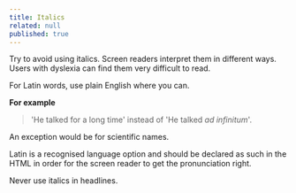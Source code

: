 ```yaml
---
title: Italics
related: null
published: true
---
```


Try to avoid using italics. Screen readers interpret them in different ways. Users with dyslexia can find them very difficult to read.

For Latin words, use plain English where you can.

**For example**

> 'He talked for a long time' instead of 'He talked _ad infinitum_'.

An exception would be for scientific names.

Latin is a recognised language option and should be declared as such in the HTML in order for the screen reader to get the pronunciation right.

Never use italics in headlines.
